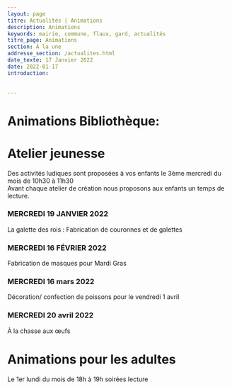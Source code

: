 ```yaml
---
layout: page
titre: Actualités | Animations
description: Animations
keywords: mairie, commune, flaux, gard, actualités
titre_page: Animations
section: À la une
addresse_section: /actualites.html
date_texte: 17 Janvier 2022
date: 2022-01-17
introduction: 

  
---
```

# Animations Bibliothèque:

# Atelier jeunesse <br>
Des activités ludiques sont proposées à vos enfants le 3ème mercredi du mois de 10h30 à 11h30<br>
Avant chaque atelier de création nous proposons aux enfants un temps de lecture.<br>

### MERCREDI 19 JANVIER 2022 <br>
La galette des rois : Fabrication de couronnes et de galettes<br>

### MERCREDI 16 FÉVRIER 2022<br>
Fabrication de masques pour Mardi Gras<br>

### MERCREDI 16 mars 2022<br>
Décoration/ confection de poissons pour le vendredi 1 avril<br>

### MERCREDI 20 avril 2022<br>
À la chasse aux œufs<br>

# Animations pour les adultes<br>
Le 1er lundi du mois de 18h à 19h soirées lecture<br>


